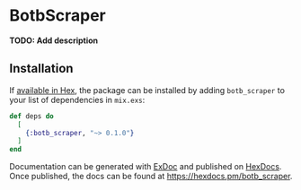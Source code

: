 # BotbScraper

**TODO: Add description**

## Installation

If [available in Hex](https://hex.pm/docs/publish), the package can be installed
by adding `botb_scraper` to your list of dependencies in `mix.exs`:

```elixir
def deps do
  [
    {:botb_scraper, "~> 0.1.0"}
  ]
end
```

Documentation can be generated with [ExDoc](https://github.com/elixir-lang/ex_doc)
and published on [HexDocs](https://hexdocs.pm). Once published, the docs can
be found at <https://hexdocs.pm/botb_scraper>.


